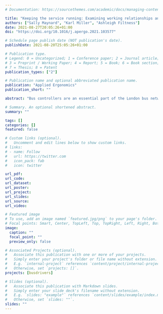 ```yaml
---
# Documentation: https://sourcethemes.com/academic/docs/managing-content/

title: "Keeping the service running: Examining working relationships and workload of London bus network iBus controllers"
authors: ["Sally Maynard", "Karl Miller", "Ashleigh Filtness"]
date: 2021-08-27T20:05:26+01:00
doi: "https://doi.org/10.1016/j.apergo.2021.103577"

# Schedule page publish date (NOT publication's date).
publishDate: 2021-08-20T25:05:26+01:00

# Publication type.
# Legend: 0 = Uncategorized; 1 = Conference paper; 2 = Journal article;
# 3 = Preprint / Working Paper; 4 = Report; 5 = Book; 6 = Book section;
# 7 = Thesis; 8 = Patent
publication_types: ["2"]

# Publication name and optional abbreviated publication name.
publication: "Applied Ergonomics"
publication_short: ""

abstract: "Bus controllers are an essential part of the London bus network. Although the bus driver is the individual directly in control of the vehicle, inputs from both the controller and driver influence operations. Currently, little research has focused on the dynamic between these parties, and how it works in the day-to-day operation of a bus. In the current study, data was collected across focus groups with controllers to understand the controller-driver relationship from the controller perspective. The objectives of the research were to: investigate interactions and working relationships between bus controllers and drivers in London and to explore the effect of controller/driver relationships on workload, stress and fatigue. It is clear that the working relationship between controllers and drivers is a challenging one, with both parties often misunderstanding the role of the other. This is made worse by the nature of communication via radio including poor quality audio leading to difficult interactions. All of the participating controllers expressed being overloaded with work, leading to feelings of stress and fatigue, with shift work and irregular hours being discussed as a cause of controller fatigue. Any steps taken to improve the difficult working relationship between drivers and controllers can be seen as beneficial because they could improve efficiency, worker wellbeing, and possibly safety."

# Summary. An optional shortened abstract.
summary: ""

tags: []
categories: []
featured: false

# Custom links (optional).
#   Uncomment and edit lines below to show custom links.
# links:
# - name: Follow
#   url: https://twitter.com
#   icon_pack: fab
#   icon: twitter

url_pdf:
url_code:
url_dataset:
url_poster:
url_project:
url_slides:
url_source:
url_video:

# Featured image
# To use, add an image named `featured.jpg/png` to your page's folder. 
# Focal points: Smart, Center, TopLeft, Top, TopRight, Left, Right, BottomLeft, Bottom, BottomRight.
image:
  caption: ""
  focal_point: ""
  preview_only: false

# Associated Projects (optional).
#   Associate this publication with one or more of your projects.
#   Simply enter your project's folder or file name without extension.
#   E.g. `internal-project` references `content/project/internal-project/index.md`.
#   Otherwise, set `projects: []`.
projects: [busdrivers]

# Slides (optional).
#   Associate this publication with Markdown slides.
#   Simply enter your slide deck's filename without extension.
#   E.g. `slides: "example"` references `content/slides/example/index.md`.
#   Otherwise, set `slides: ""`.
slides: ""
---
```

